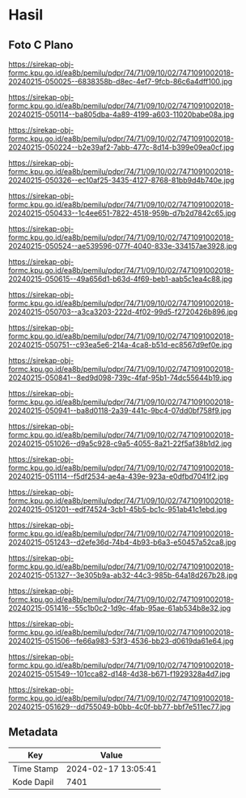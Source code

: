 # Hasil

## Foto C Plano

https://sirekap-obj-formc.kpu.go.id/ea8b/pemilu/pdpr/74/71/09/10/02/7471091002018-20240215-050025--6838358b-d8ec-4ef7-9fcb-86c6a4dff100.jpg

https://sirekap-obj-formc.kpu.go.id/ea8b/pemilu/pdpr/74/71/09/10/02/7471091002018-20240215-050114--ba805dba-4a89-4199-a603-11020babe08a.jpg

https://sirekap-obj-formc.kpu.go.id/ea8b/pemilu/pdpr/74/71/09/10/02/7471091002018-20240215-050224--b2e39af2-7abb-477c-8d14-b399e09ea0cf.jpg

https://sirekap-obj-formc.kpu.go.id/ea8b/pemilu/pdpr/74/71/09/10/02/7471091002018-20240215-050326--ec10af25-3435-4127-8768-81bb9d4b740e.jpg

https://sirekap-obj-formc.kpu.go.id/ea8b/pemilu/pdpr/74/71/09/10/02/7471091002018-20240215-050433--1c4ee651-7822-4518-959b-d7b2d7842c65.jpg

https://sirekap-obj-formc.kpu.go.id/ea8b/pemilu/pdpr/74/71/09/10/02/7471091002018-20240215-050524--ae539596-077f-4040-833e-334157ae3928.jpg

https://sirekap-obj-formc.kpu.go.id/ea8b/pemilu/pdpr/74/71/09/10/02/7471091002018-20240215-050615--49a656d1-b63d-4f69-beb1-aab5c1ea4c88.jpg

https://sirekap-obj-formc.kpu.go.id/ea8b/pemilu/pdpr/74/71/09/10/02/7471091002018-20240215-050703--a3ca3203-222d-4f02-99d5-f2720426b896.jpg

https://sirekap-obj-formc.kpu.go.id/ea8b/pemilu/pdpr/74/71/09/10/02/7471091002018-20240215-050751--c93ea5e6-214a-4ca8-b51d-ec8567d9ef0e.jpg

https://sirekap-obj-formc.kpu.go.id/ea8b/pemilu/pdpr/74/71/09/10/02/7471091002018-20240215-050841--8ed9d098-739c-4faf-95b1-74dc55644b19.jpg

https://sirekap-obj-formc.kpu.go.id/ea8b/pemilu/pdpr/74/71/09/10/02/7471091002018-20240215-050941--ba8d0118-2a39-441c-9bc4-07dd0bf758f9.jpg

https://sirekap-obj-formc.kpu.go.id/ea8b/pemilu/pdpr/74/71/09/10/02/7471091002018-20240215-051026--d9a5c928-c9a5-4055-8a21-22f5af38b1d2.jpg

https://sirekap-obj-formc.kpu.go.id/ea8b/pemilu/pdpr/74/71/09/10/02/7471091002018-20240215-051114--f5df2534-ae4a-439e-923a-e0dfbd7041f2.jpg

https://sirekap-obj-formc.kpu.go.id/ea8b/pemilu/pdpr/74/71/09/10/02/7471091002018-20240215-051201--edf74524-3cb1-45b5-bc1c-951ab41c1ebd.jpg

https://sirekap-obj-formc.kpu.go.id/ea8b/pemilu/pdpr/74/71/09/10/02/7471091002018-20240215-051243--d2efe36d-74b4-4b93-b6a3-e50457a52ca8.jpg

https://sirekap-obj-formc.kpu.go.id/ea8b/pemilu/pdpr/74/71/09/10/02/7471091002018-20240215-051327--3e305b9a-ab32-44c3-985b-64a18d267b28.jpg

https://sirekap-obj-formc.kpu.go.id/ea8b/pemilu/pdpr/74/71/09/10/02/7471091002018-20240215-051416--55c1b0c2-1d9c-4fab-95ae-61ab534b8e32.jpg

https://sirekap-obj-formc.kpu.go.id/ea8b/pemilu/pdpr/74/71/09/10/02/7471091002018-20240215-051506--fe66a983-53f3-4536-bb23-d0619da61e64.jpg

https://sirekap-obj-formc.kpu.go.id/ea8b/pemilu/pdpr/74/71/09/10/02/7471091002018-20240215-051549--101cca82-d148-4d38-b671-f1929328a4d7.jpg

https://sirekap-obj-formc.kpu.go.id/ea8b/pemilu/pdpr/74/71/09/10/02/7471091002018-20240215-051629--dd755049-b0bb-4c0f-bb77-bbf7e511ec77.jpg


## Metadata

| Key        | Value               |
| ---------- | ------------------- |
| Time Stamp | 2024-02-17 13:05:41 |
| Kode Dapil | 7401                |



